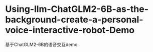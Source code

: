 # Using-llm-ChatGLM2-6B-as-the-background-create-a-personal-voice-interactive-robot-Demo
基于ChatGLM2-6B的语音交互demo
